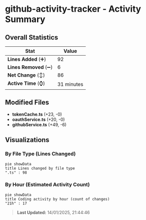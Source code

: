 # github-activity-tracker - Activity Summary 

## Overall Statistics

| Stat                   | Value                                                             |
| ---------------------- | ----------------------------------------------------------------- |
| **Lines Added** (➕)   | 92                                          |
| **Lines Removed** (➖) | 6                                        |
| **Net Change** (↕)    | 86                |
| **Active Time** (⌚)   | 31 minutes |


## Modified Files
- **tokenCache.ts** (+23, -0)
- **oauthService.ts** (+20, -0)
- **githubService.ts** (+49, -6)

## Visualizations

### By File Type (Lines Changed)

```mermaid
pie showData
title Lines changed by file type
".ts" : 98
```

### By Hour (Estimated Activity Count)

```mermaid
pie showData
title Coding activity by hour (count of changes)
"21h" : 17
```


> **Last Updated:** 14/01/2025, 21:44:46